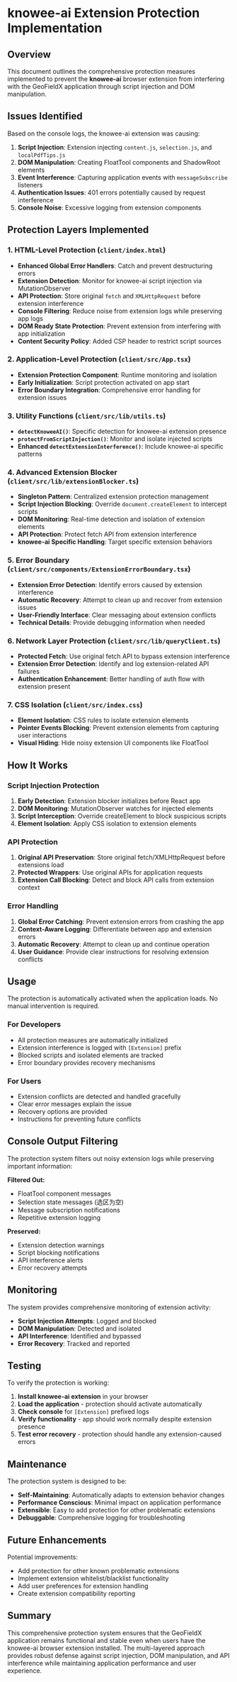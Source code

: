 # knowee-ai Extension Protection Implementation

## Overview
This document outlines the comprehensive protection measures implemented to prevent the **knowee-ai** browser extension from interfering with the GeoFieldX application through script injection and DOM manipulation.

## Issues Identified
Based on the console logs, the knowee-ai extension was causing:

1. **Script Injection**: Extension injecting `content.js`, `selection.js`, and `localPdfTips.js`
2. **DOM Manipulation**: Creating FloatTool components and ShadowRoot elements
3. **Event Interference**: Capturing application events with `messageSubscribe` listeners
4. **Authentication Issues**: 401 errors potentially caused by request interference
5. **Console Noise**: Excessive logging from extension components

## Protection Layers Implemented

### 1. HTML-Level Protection (`client/index.html`)
- **Enhanced Global Error Handlers**: Catch and prevent destructuring errors
- **Extension Detection**: Monitor for knowee-ai script injection via MutationObserver
- **API Protection**: Store original `fetch` and `XMLHttpRequest` before extension interference
- **Console Filtering**: Reduce noise from extension logs while preserving app logs
- **DOM Ready State Protection**: Prevent extension from interfering with app initialization
- **Content Security Policy**: Added CSP header to restrict script sources

### 2. Application-Level Protection (`client/src/App.tsx`)
- **Extension Protection Component**: Runtime monitoring and isolation
- **Early Initialization**: Script protection activated on app start
- **Error Boundary Integration**: Comprehensive error handling for extension issues

### 3. Utility Functions (`client/src/lib/utils.ts`)
- **`detectKnoweeAI()`**: Specific detection for knowee-ai extension presence
- **`protectFromScriptInjection()`**: Monitor and isolate injected scripts
- **Enhanced `detectExtensionInterference()`**: Include knowee-ai specific patterns

### 4. Advanced Extension Blocker (`client/src/lib/extensionBlocker.ts`)
- **Singleton Pattern**: Centralized extension protection management
- **Script Injection Blocking**: Override `document.createElement` to intercept scripts
- **DOM Monitoring**: Real-time detection and isolation of extension elements
- **API Protection**: Protect fetch API from extension interference
- **knowee-ai Specific Handling**: Target specific extension behaviors

### 5. Error Boundary (`client/src/components/ExtensionErrorBoundary.tsx`)
- **Extension Error Detection**: Identify errors caused by extension interference
- **Automatic Recovery**: Attempt to clean up and recover from extension issues
- **User-Friendly Interface**: Clear messaging about extension conflicts
- **Technical Details**: Provide debugging information when needed

### 6. Network Layer Protection (`client/src/lib/queryClient.ts`)
- **Protected Fetch**: Use original fetch API to bypass extension interference
- **Extension Error Detection**: Identify and log extension-related API failures
- **Authentication Enhancement**: Better handling of auth flow with extension present

### 7. CSS Isolation (`client/src/index.css`)
- **Element Isolation**: CSS rules to isolate extension elements
- **Pointer Events Blocking**: Prevent extension elements from capturing user interactions
- **Visual Hiding**: Hide noisy extension UI components like FloatTool

## How It Works

### Script Injection Protection
1. **Early Detection**: Extension blocker initializes before React app
2. **DOM Monitoring**: MutationObserver watches for injected elements
3. **Script Interception**: Override createElement to block suspicious scripts
4. **Element Isolation**: Apply CSS isolation to extension elements

### API Protection
1. **Original API Preservation**: Store original fetch/XMLHttpRequest before extensions load
2. **Protected Wrappers**: Use original APIs for application requests
3. **Extension Call Blocking**: Detect and block API calls from extension context

### Error Handling
1. **Global Error Catching**: Prevent extension errors from crashing the app
2. **Context-Aware Logging**: Differentiate between app and extension errors
3. **Automatic Recovery**: Attempt to clean up and continue operation
4. **User Guidance**: Provide clear instructions for resolving extension conflicts

## Usage

The protection is automatically activated when the application loads. No manual intervention is required.

### For Developers
- All protection measures are automatically initialized
- Extension interference is logged with `[Extension]` prefix
- Blocked scripts and isolated elements are tracked
- Error boundary provides recovery mechanisms

### For Users
- Extension conflicts are detected and handled gracefully
- Clear error messages explain the issue
- Recovery options are provided
- Instructions for preventing future conflicts

## Console Output Filtering

The protection system filters out noisy extension logs while preserving important information:

**Filtered Out:**
- FloatTool component messages
- Selection state messages (选区为空)
- Message subscription notifications
- Repetitive extension logging

**Preserved:**
- Extension detection warnings
- Script blocking notifications
- API interference alerts
- Error recovery attempts

## Monitoring

The system provides comprehensive monitoring of extension activity:

- **Script Injection Attempts**: Logged and blocked
- **DOM Manipulation**: Detected and isolated
- **API Interference**: Identified and bypassed
- **Error Recovery**: Tracked and reported

## Testing

To verify the protection is working:

1. **Install knowee-ai extension** in your browser
2. **Load the application** - protection should activate automatically
3. **Check console** for `[Extension]` prefixed logs
4. **Verify functionality** - app should work normally despite extension presence
5. **Test error recovery** - protection should handle any extension-caused errors

## Maintenance

The protection system is designed to be:
- **Self-Maintaining**: Automatically adapts to extension behavior changes
- **Performance Conscious**: Minimal impact on application performance
- **Extensible**: Easy to add protection for other problematic extensions
- **Debuggable**: Comprehensive logging for troubleshooting

## Future Enhancements

Potential improvements:
- Add protection for other known problematic extensions
- Implement extension whitelist/blacklist functionality
- Add user preferences for extension handling
- Create extension compatibility reporting

## Summary

This comprehensive protection system ensures that the GeoFieldX application remains functional and stable even when users have the knowee-ai browser extension installed. The multi-layered approach provides robust defense against script injection, DOM manipulation, and API interference while maintaining application performance and user experience.